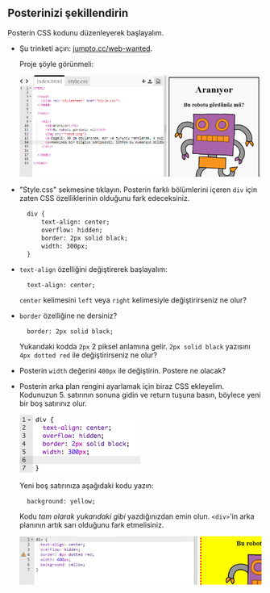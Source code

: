 ## Posterinizi şekillendirin

Posterin CSS kodunu düzenleyerek başlayalım.

+ Şu trinketi açın: <a target="_blank" href="http://jumpto.cc/web-wanted">jumpto.cc/web-wanted</a>.
    
    Proje şöyle görünmeli:
    
    ![ekran görüntüsü](images/wanted-starter.png)

+ "Style.css" sekmesine tıklayın. Posterin farklı bölümlerini içeren `div` için zaten CSS özelliklerinin olduğunu fark edeceksiniz.
    
        div {
            text-align: center;
            overflow: hidden;
            border: 2px solid black;
            width: 300px;
        }   
        

+ `text-align` özelliğini değiştirerek başlayalım:
    
        text-align: center;
        
    
    `center` kelimesini `left` veya `right` kelimesiyle değiştirirseniz ne olur?

+ `border` özelliğine ne dersiniz?
    
        border: 2px solid black;
        
    
    Yukarıdaki kodda `2px` 2 piksel anlamına gelir. `2px solid black` yazısını `4px dotted red` ile değiştirirseniz ne olur?

+ Posterin `width` değerini `400px` ile değiştirin. Postere ne olacak?

+ Posterin arka plan rengini ayarlamak için biraz CSS ekleyelim. Kodunuzun 5. satırının sonuna gidin ve return tuşuna basın, böylece yeni bir boş satırınız olur.
    
    ![ekran görüntüsü](images/wanted-newline.png)
    
    Yeni boş satırınıza aşağıdaki kodu yazın:
    
        background: yellow;
        
    
    Kodu *tam olarak yukarıdaki gibi* yazdığınızdan emin olun. `<div>`'in arka planının artık sarı olduğunu fark etmelisiniz.
    
    ![ekran görüntüsü](images/wanted-background.png)